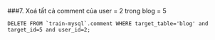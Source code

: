 ###7. Xoá tất cả comment của user = 2 trong blog = 5
```
DELETE FROM `train-mysql`.comment WHERE target_table='blog' and target_id=5 and user_id=2;
```
